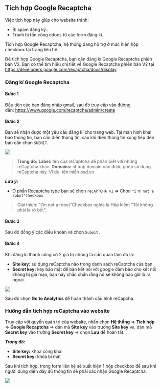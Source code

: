 ## Tích hợp Google Recaptcha

Việc tích hợp này giúp cho website tránh:
* Bị spam đăng ký..
* Tránh bị tấn công ddocs từ các form đăng kí...

Tích hợp Google Recaptcha, hệ thống đang hỗ trợ ở mức hiện hộp checkbox tại trang liên hệ.

Để tích hợp Google Recaptcha, bạn cần đăng kí Google Recaptcha phiên bản V2. Bạn có thể tìm hiểu chi tiết về Google Recaptcha phiên bản V2 tại https://developers.google.com/recaptcha/docs/display.

### Đăng kí Google Recaptcha 

#### Bước 1
Đầu tiên các bạn đăng nhập gmail, sau đó truy cập vào đường dẫn: https://www.google.com/recaptcha/admin/create

#### Bước 2
Bạn sẽ nhận được một yêu cầu đăng kí cho trang web. Tại màn hình khai báo thông tin, bạn cần điền thông tin, sau khi điền thông tin xong tiếp đến bạn cần chọn `SUBMIT`.

![](https://cdn.osd.vn/image/data/ho_tro/khac/2019/recapcha-1.jpg)

> **Trong đó:** 
> **Label:** tên của reCaptcha để phân biết với những reCaptcha khác.
**Domains:** những domain nào được phép sử dụng reCaptcha này. Ví dụ: tên miền osd.vn

***Lưu ý:***
* Ở phần Recaptcha type bạn sẽ chọn `reCAPTCHA v2` => Chọn `"I'm not a robot"Checkbox` 
> Giải thích: "I'm not a robot"Checkbox nghĩa là Hộp kiểm "Tôi không phải là rô bốt".

#### Bước 3
Sau đó đồng ý các điều khoản và chọn `Submit.`

#### Bước 4
Khi đăng kí thành công có 2 giá trị chúng ta cần quan tâm đó là:
* **Site key:** sử dụng reCaptcha nào trong danh sách reCaptcha của bạn.
* **Secret key:** key bảo mật để bạn kết nối với google đảm bảo cho kết nối không bị giả mạo, bạn hãy chắc chắn rằng nó sẽ không bao giờ lộ ra ngoài.

![](https://cdn.osd.vn/image/data/ho_tro/khac/2019/re-capcha-2.jpg)

Sau đó chọn **Go to Analytics** để hoàn thành cấu hình reCapcha.

### Hướng dẫn tích hợp reCaptcha vào website

Truy cập với quyền quản trị của website, nhấn chọn **Hệ thống** => **Tích hợp** => **Google Recaptcha** => dán mã **Site key** vào trường **Site key** và, dán mã **Secret key** vào trường **Secret key** => chọn **Lưu** để hoàn tất.

***Trong đó:***
* **Site key:** khóa công khai
* **Secret key:** khóa bí mật

Sau khi tích hợp, trong form liên hệ sẽ xuất hiện 1 hộp checkbox để sau khi người dùng điền đầy đủ thông tin sẽ phải xác nhận Google Recaptcha.

![](https://i.imgur.com/fX8j8jw.png)







